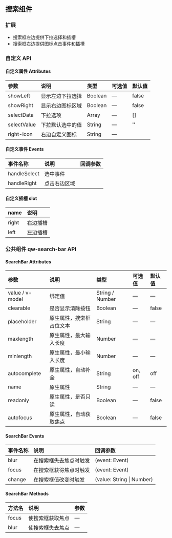 ## 搜索组件

### 扩展

- 搜索框左边提供下拉选择和插槽
- 搜索框右边提供图标点击事件和插槽

### 自定义 API

#### 自定义属性 Attributes

| 参数 | 说明 | 类型 | 可选值 | 默认值 |
| :--- | :--- | :--- | :--- | :--- |
| showLeft | 显示左边下拉选择 | Boolean | — | false |
| showRight | 显示右边图标区域 | Boolean | — | false |
| selectData | 下拉选项 | Array | — | [] |
| selectValue | 下拉默认选中的值 | String | — | '' |
| right-icon | 右边自定义图标 | String | — |  |

#### 自定义事件 Events

| 事件名称 | 说明 | 回调参数 |
| :--- | :--- | :--- |
| handleSelect | 选中事件 |
| handleRight | 点击右边区域 |


#### 自定义插槽 slot

| name | 说明 |
| :--- | :--- |
| right | 右边插槽 |
| left | 左边插槽 |

### 公共组件 qw-search-bar API

#### SearchBar Attributes
| 参数 | 说明 | 类型 | 可选值 | 默认值 |
| :--- | :--- | :--- | :--- | :--- |
| value / v-model | 绑定值 | String / Number | — | — |
| clearable | 是否显示清除按钮 | Boolean | — | false |
| placeholder | 原生属性，搜索框占位文本 | String | — | — |
| maxlength | 原生属性，最大输入长度 | Number | — | — |
| minlength | 原生属性，最小输入长度 | Number | — | — |
| autocomplete | 原生属性，自动补全 | String | on, off | off |
| name | 原生属性 | String | — | — |
| readonly | 原生属性，是否只读 | Boolean | — | false |
| autofocus | 原生属性，自动获取焦点 | Boolean | — | false |



#### SearchBar Events
| 事件名称 | 说明 | 回调参数 |
| :--- | :--- | :--- |
| blur | 在搜索框失去焦点时触发 | (event: Event) |
| focus | 在搜索框获得焦点时触发 | (event: Event) |
| change | 在搜索框值改变时触发 | (value: String &#124; Number) |


#### SearchBar Methods
| 方法名 | 说明 | 参数 |
| :--- | :--- | :--- |
| focus | 使搜索框获取焦点 | — |
| blur | 使搜索框失去焦点 | — |
